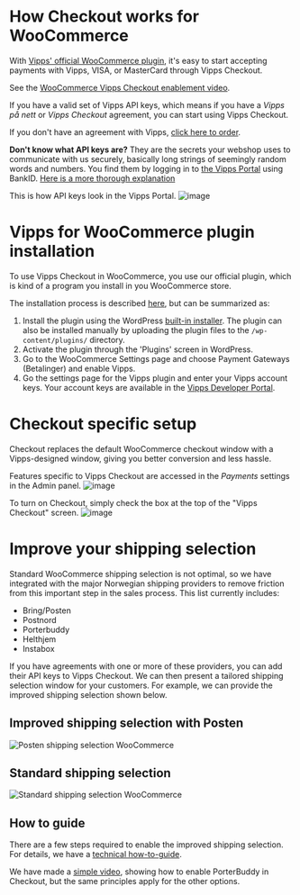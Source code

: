 <!-- START_METADATA
---
title: "How it works: WooCommerce"
sidebar_position: 12
---
END_METADATA -->

# How Checkout works for WooCommerce

With [Vipps' official WooCommerce plugin](https://wordpress.org/plugins/woo-vipps/), it's easy to start accepting payments with Vipps, VISA, or MasterCard through Vipps Checkout.

<!-- START_HIDDEN_IN_GITHUB

<iframe width="100%" height="500" src="https://www.youtube-nocookie.com/embed/86RSKuQ5GME" title="YouTube video player" frameborder="0" allow="accelerometer; autoplay; clipboard-write; encrypted-media; gyroscope; picture-in-picture; web-share; fullscreen"></iframe>

END_HIDDEN_IN_GITHUB -->

<!-- START_COMMENT -->
See the [WooCommerce Vipps Checkout enablement video](https://www.youtube.com/watch?v=86RSKuQ5GME).
<!-- END_COMMENT -->

If you have a valid set of Vipps API keys, which means if you have a *Vipps på nett* or *Vipps Checkout* agreement, you can start using Vipps Checkout.

If you don't have an agreement with Vipps, [click here to order](https://portal.vipps.no/register/vippscheckout).

**Don't know what API keys are?** They are the secrets your webshop uses to communicate with us securely, basically long strings of seemingly random words and numbers. You find them by logging in to [the Vipps Portal](https://portal.vipps.no/) using BankID. [Here is a more thorough explanation](https://vippsas.github.io/vipps-developer-docs/docs/vipps-developers/common-topics/api-keys)

This is how API keys look in the Vipps Portal.
![image](https://user-images.githubusercontent.com/25223283/227459624-01efc657-5fc5-4ccb-be71-0858663671c0.png)



# Vipps for WooCommerce plugin installation

To use Vipps Checkout in WooCommerce, you use our official plugin, which is kind of a program you install in you WooCommerce store.

The installation process is described [here](https://github.com/vippsas/vipps-woocommerce), but can be summarized as:

1. Install the plugin using the WordPress [built-in installer](https://codex.wordpress.org/Managing_Plugins#Installing_Plugins). The plugin can also be installed manually by uploading the plugin files to the `/wp-content/plugins/` directory.
2. Activate the plugin through the 'Plugins' screen in WordPress.
3. Go to the WooCommerce Settings page and choose Payment Gateways (Betalinger) and enable Vipps.
4. Go the settings page for the Vipps plugin and enter your Vipps account keys. Your account keys are available in the [Vipps Developer Portal](https://portal.vipps.no).

# Checkout specific setup

Checkout replaces the default WooCommerce checkout window with a Vipps-designed window, giving you better conversion and less hassle.

Features specific to Vipps Checkout are accessed in the *Payments* settings in the Admin panel.
![image](https://user-images.githubusercontent.com/25223283/226337801-7561a625-4ad5-4a68-aa56-96a6c1bcaf68.png)

To turn on Checkout, simply check the box at the top of the "Vipps Checkout" screen.
![image](https://user-images.githubusercontent.com/25223283/226338565-250873b7-ff9d-449a-8b7e-ce7392441a2c.png)

# Improve your shipping selection

Standard WooCommerce shipping selection is not optimal, so we have integrated with the major Norwegian shipping providers to remove friction from this important step in the sales process. This list currently includes:

- Bring/Posten
- Postnord
- Porterbuddy
- Helthjem
- Instabox

If you have agreements with one or more of these providers, you can add their API keys to Vipps Checkout. We can then present a tailored shipping selection window for your customers. For example, we can provide the improved shipping selection shown below.

## Improved shipping selection with Posten

![Posten shipping selection WooCommerce](https://user-images.githubusercontent.com/25223283/226342343-479fb87c-6f4c-4557-8b77-bafd6c36eac7.gif)


## Standard shipping selection

![Standard shipping selection WooCommerce](https://user-images.githubusercontent.com/25223283/226344800-09395fc7-b1d8-4db3-8815-1d3a71e0a9ab.gif)

## How to guide

There are a few steps required to enable the improved shipping selection. For details, we have a [technical how-to-guide](https://vippsas.github.io/vipps-developer-docs/docs/APIs/checkout-api/vipps-checkout-how-it-works-shipping).

We have made a [simple video](https://www.youtube.com/watch?v=f4NVq4A73UA), showing how to enable PorterBuddy in Checkout, but the same principles apply for the other options.

<!-- START_HIDDEN_IN_GITHUB

<iframe width="100%" height="500" src="https://www.youtube-nocookie.com/embed/f4NVq4A73UA" title="YouTube video player" frameborder="0" allow="accelerometer; autoplay; clipboard-write; encrypted-media; gyroscope; picture-in-picture; web-share; fullscreen"></iframe>

END_HIDDEN_IN_GITHUB -->
